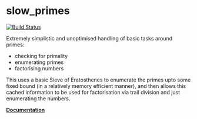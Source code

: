 # slow_primes

[![Build Status](https://travis-ci.org/huonw/slow_primes.png)](https://travis-ci.org/huonw/slow_primes)

Extremely simplistic and unoptimised handling of basic tasks around primes:

- checking for primality
- enumerating primes
- factorising numbers

This uses a basic Sieve of Eratosthenes to enumerate the primes upto
some fixed bound (in a relatively memory efficient manner), and then
allows this cached information to be used for factorisation via trail
division and just enumerating the numbers.

[**Documentation**](http://www.rust-ci.org/huonw/slow_primes/doc/slow_primes/)
